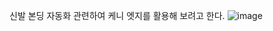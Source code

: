 신발 본딩 자동화 관련하여 케니 엣지를 활용해 보려고 한다.
![image](https://github.com/user-attachments/assets/8bf0d39e-b78f-4cb4-bba5-5d8d7197555f)
